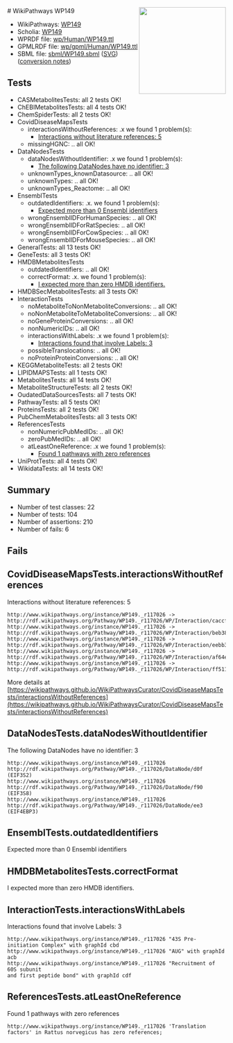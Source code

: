 <img style="float: right; width: 200px" src="../logo.png" />
# WikiPathways WP149

* WikiPathways: [WP149](https://identifiers.org/wikipathways:WP149)
* Scholia: [WP149](https://scholia.toolforge.org/wikipathways/WP149)
* WPRDF file: [wp/Human/WP149.ttl](../wp/Human/WP149.ttl)
* GPMLRDF file: [wp/gpml/Human/WP149.ttl](../wp/gpml/Human/WP149.ttl)
* SBML file: [sbml/WP149.sbml](../sbml/WP149.sbml) ([SVG](../sbml/WP149.svg)) ([conversion notes](../sbml/WP149.txt))

## Tests
* CASMetabolitesTests: all 2 tests OK!
* ChEBIMetabolitesTests: all 4 tests OK!
* ChemSpiderTests: all 2 tests OK!
* CovidDiseaseMapsTests
    * interactionsWithoutReferences: .x we found 1 problem(s):
        * [Interactions without literature references: 5](#2e295933)
    * missingHGNC: .. all OK!
* DataNodesTests
    * dataNodesWithoutIdentifier: .x we found 1 problem(s):
        * [The following DataNodes have no identifier: 3](#d2d32fa2)
    * unknownTypes_knownDatasource: .. all OK!
    * unknownTypes: .. all OK!
    * unknownTypes_Reactome: .. all OK!
* EnsemblTests
    * outdatedIdentifiers: .x. we found 1 problem(s):
        * [Expected more than 0 Ensembl identifiers](#f44398b7)
    * wrongEnsemblIDForHumanSpecies: .. all OK!
    * wrongEnsemblIDForRatSpecies: .. all OK!
    * wrongEnsemblIDForCowSpecies: .. all OK!
    * wrongEnsemblIDForMouseSpecies: .. all OK!
* GeneralTests: all 13 tests OK!
* GeneTests: all 3 tests OK!
* HMDBMetabolitesTests
    * outdatedIdentifiers: .. all OK!
    * correctFormat: .x. we found 1 problem(s):
        * [I expected more than zero HMDB identifiers.](#ad154c1e)
* HMDBSecMetabolitesTests: all 3 tests OK!
* InteractionTests
    * noMetaboliteToNonMetaboliteConversions: .. all OK!
    * noNonMetaboliteToMetaboliteConversions: .. all OK!
    * noGeneProteinConversions: .. all OK!
    * nonNumericIDs: .. all OK!
    * interactionsWithLabels: .x we found 1 problem(s):
        * [Interactions found that involve Labels: 3](#630d267a)
    * possibleTranslocations: .. all OK!
    * noProteinProteinConversions: .. all OK!
* KEGGMetaboliteTests: all 2 tests OK!
* LIPIDMAPSTests: all 1 tests OK!
* MetabolitesTests: all 14 tests OK!
* MetaboliteStructureTests: all 2 tests OK!
* OudatedDataSourcesTests: all 7 tests OK!
* PathwayTests: all 5 tests OK!
* ProteinsTests: all 2 tests OK!
* PubChemMetabolitesTests: all 3 tests OK!
* ReferencesTests
    * nonNumericPubMedIDs: .. all OK!
    * zeroPubMedIDs: .. all OK!
    * atLeastOneReference: .x we found 1 problem(s):
        * [Found 1 pathways with zero references](#35eb778e)
* UniProtTests: all 4 tests OK!
* WikidataTests: all 14 tests OK!


## Summary

* Number of test classes: 22
* Number of tests: 104
* Number of assertions: 210
* Number of fails: 6

## Fails

<a name="2e295933" />

## CovidDiseaseMapsTests.interactionsWithoutReferences

Interactions without literature references: 5
```
http://www.wikipathways.org/instance/WP149._r117026 -> http://rdf.wikipathways.org/Pathway/WP149._r117026/WP/Interaction/caccf
http://www.wikipathways.org/instance/WP149._r117026 -> http://rdf.wikipathways.org/Pathway/WP149._r117026/WP/Interaction/beb38
http://www.wikipathways.org/instance/WP149._r117026 -> http://rdf.wikipathways.org/Pathway/WP149._r117026/WP/Interaction/eebb3
http://www.wikipathways.org/instance/WP149._r117026 -> http://rdf.wikipathways.org/Pathway/WP149._r117026/WP/Interaction/af64e
http://www.wikipathways.org/instance/WP149._r117026 -> http://rdf.wikipathways.org/Pathway/WP149._r117026/WP/Interaction/ff511
```

More details at [https://wikipathways.github.io/WikiPathwaysCurator/CovidDiseaseMapsTests/interactionsWithoutReferences](https://wikipathways.github.io/WikiPathwaysCurator/CovidDiseaseMapsTests/interactionsWithoutReferences)

<a name="d2d32fa2" />

## DataNodesTests.dataNodesWithoutIdentifier

The following DataNodes have no identifier: 3
```
http://www.wikipathways.org/instance/WP149._r117026 http://rdf.wikipathways.org/Pathway/WP149._r117026/DataNode/d0f (EIF3S2)
http://www.wikipathways.org/instance/WP149._r117026 http://rdf.wikipathways.org/Pathway/WP149._r117026/DataNode/f90 (EIF3S8)
http://www.wikipathways.org/instance/WP149._r117026 http://rdf.wikipathways.org/Pathway/WP149._r117026/DataNode/ee3 (EIF4EBP3)
```

<a name="f44398b7" />

## EnsemblTests.outdatedIdentifiers

Expected more than 0 Ensembl identifiers
<a name="ad154c1e" />

## HMDBMetabolitesTests.correctFormat

I expected more than zero HMDB identifiers.
<a name="630d267a" />

## InteractionTests.interactionsWithLabels

Interactions found that involve Labels: 3
```
http://www.wikipathways.org/instance/WP149._r117026 "43S Pre-initiation Complex" with graphId cbd
http://www.wikipathways.org/instance/WP149._r117026 "AUG" with graphId acb
http://www.wikipathways.org/instance/WP149._r117026 "Recruitment of 60S subunit
and first peptide bond" with graphId cdf
```

<a name="35eb778e" />

## ReferencesTests.atLeastOneReference

Found 1 pathways with zero references
```
http://www.wikipathways.org/instance/WP149._r117026 'Translation factors' in Rattus norvegicus has zero references; 
```

